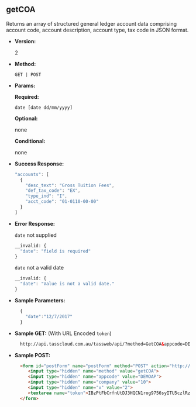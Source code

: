 **getCOA**
----
  Returns an array of structured general ledger account data comprising account code, account description, account type, tax code in JSON format.

* **Version:**

  2

* **Method:**

  `GET | POST`
  
*  **Params:**

   **Required:**
 
   `date [date dd/mm/yyyy]`

   **Optional:**

   none

   **Conditional:**

   none

* **Success Response:**

    ```javascript
    "accounts": [
      {
        "desc_text": "Gross Tuition Fees",
        "def_tax_code": "EX",
        "type_ind": "I",
        "acct_code": "01-0110-00-00"
      }
    ]
    ```
 
* **Error Response:**

    `date` not supplied
    ```javascript
    __invalid: {
      "date": "field is required"
    }
    ```
    
    `date` not a valid date
    ```javascript
    __invalid: {
      "date": "Value is not a valid date."
    }
    ```
    
* **Sample Parameters:**

  ```javascript
    { 
      "date":"12/7/2017"
    }
  ```

* **Sample GET:** (With URL Encoded `token`)

  ```HTML
    http://api.tasscloud.com.au/tassweb/api/?method=GetCOA&appcode=DEMOAP&company=10&v=2&token=IBzPtFbCrfnUtDJ3HQCN1rog9756syITU5czlRz1pog%3D
  ```
  
* **Sample POST:**

  ```HTML
    <form id="postForm" name="postForm" method="POST" action="http://api.tasscloud.com.au/api/">
       <input type="hidden" name="method" value="getCOA">
       <input type="hidden" name="appcode" value="DEMOAP">
       <input type="hidden" name="company" value="10">
       <input type="hidden" name="v" value="2">
       <textarea name="token">IBzPtFbCrfnUtDJ3HQCN1rog9756syITU5czlRz1pog=</textarea>
    </form>
  ```
